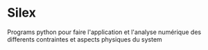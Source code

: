# Silex
Programs python pour faire l'application et l'analyse numérique des differents contraintes et aspects physiques du system
